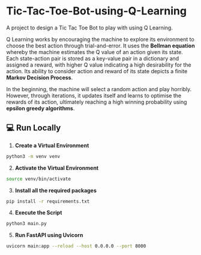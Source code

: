 # Tic-Tac-Toe-Bot-using-Q-Learning

A project to design a Tic Tac Toe Bot to play with using Q Learning.  

Q Learning works by encouraging the machine to explore its environment to choose the best action through trial-and-error. It uses the **Bellman equation** whereby the machine estimates the Q value of an action given its state. Each state-action pair is stored as a key-value pair in a dictionary and assigned a reward, with higher Q value indicating a high desirability for the action. Its ability to consider action and reward of its state depicts a finite **Markov Decision Process**. 

In the beginning, the machine will select a random action and play horribly. However, through iterations, it updates itself and learns to optimise the rewards of its action, ultimately reaching a high winning probability using **epsilon greedy algorithms**. 

## 💻 Run Locally

1. **Create a Virtual Environment**

```bash
python3 -m venv venv
```

2. **Activate the Virtual Environment**

```bash
source venv/bin/activate
```

3. **Install all the required packages**

```bash
pip install -r requirements.txt
```

4. **Execute the Script**

```bash
python3 main.py
```

5. **Run FastAPI using Uvicorn**

```bash
uvicorn main:app --reload --host 0.0.0.0 --port 8000
```

